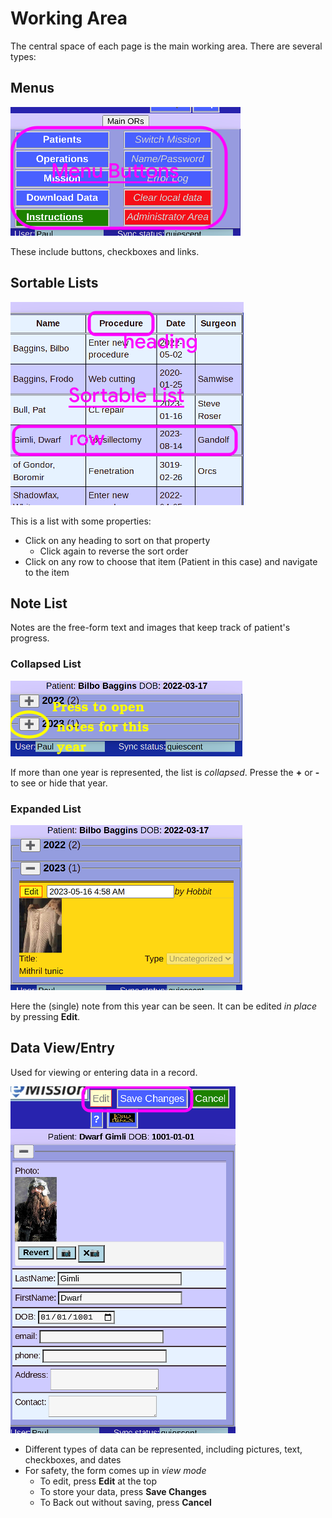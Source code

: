 # Working Area

The central space of each page is the main working area. There are several types:

## Menus

![](images/Work_menu.png)

These include buttons, checkboxes and links.

## Sortable Lists

![](images/Work_sort.png)

This is a list with some properties:

* Click on any heading to sort on that property
  * Click again to reverse the sort order
* Click on any row to choose that item (Patient in this case) and navigate to the item

## Note List

Notes are the free-form text and images that keep track of patient's progress.

### Collapsed List

![](images/Work_note1.png)

If more than one year is represented, the list is *collapsed*. Presse the **+** or **-** to see or hide that year.

### Expanded List

![](images/Work_note2.png)

Here the (single) note from this year can be seen. It can be edited *in place* by pressing **Edit**.

## Data View/Entry

Used for viewing or entering data in a record.

![](images/Work_data.png)

* Different types of data can be represented, including pictures, text, checkboxes, and dates
* For safety, the form comes up in *view mode*
  * To edit, press **Edit** at the top
  * To store your data, press **Save Changes**
  * To Back out without saving, press **Cancel**